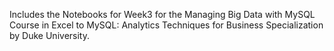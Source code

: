 Includes the Notebooks for Week3 for the Managing Big Data with MySQL Course in Excel to MySQL: Analytics Techniques for Business Specialization by Duke University.
